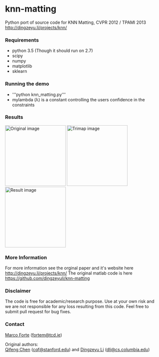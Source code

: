 # knn-matting
Python port of source code for KNN Matting, CVPR 2012 / TPAMI 2013 http://dingzeyu.li/projects/knn/

### Requirements
- python 3.5 (Though it should run on 2.7)
- scipy
- numpy
- matplotlib
- sklearn

### Running the demo
- '''python knn_matting.py'''
- mylambda (λ) is a constant controlling the users confidence in the constraints   

### Results
<img alt="Original image" src="https://github.com/MarcoForte/knn-matting/blob/master/donkey.png" width="200">
<img alt="Trimap image" src="https://github.com/MarcoForte/knn-matting/blob/master/donkeyTrimap.png" width="200">
<img alt="Result image" src="https://github.com/MarcoForte/knn-matting/blob/master/donkeyAlpha.png" width="200">

### More Information

For more information see the orginal paper and it's website here http://dingzeyu.li/projects/knn/
The original matlab code is here https://github.com/dingzeyuli/knn-matting

### Disclaimer

The code is free for academic/research purpose. Use at your own risk and we are not responsible for any loss resulting from this code. Feel free to submit pull request for bug fixes.

### Contact 
[Marco Forte](https://marcoforte.github.io/) (fortem@tcd.ie)  

Original authors:  
[Qifeng Chen](http://web.stanford.edu/~cqf/) (cqf@stanford.edu) and [Dingzeyu Li](http://dingzeyu.li/) (dli@cs.columbia.edu)
